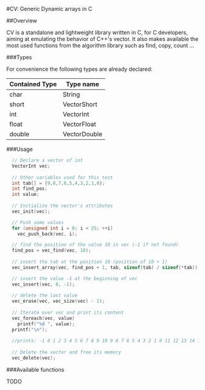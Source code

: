 #CV: Generic Dynamic arrays in C

##<a name="overview"></a>Overview

CV is a standalone and lightweight library written in C, for C developers, aiming at emulating the behavior of C++'s vector.
It also makes available the most used functions from the algorithm library such as find, copy, count ...

###Types

For convenience the following types are already declared:

| Contained Type  | Type name     |
|-----------------|---------------|
| char            | String        |
| short           | VectorShort   |
| int             | VectorInt     |
| float           | VectorFloat   |
| double          | VectorDouble  |

###Usage

```c
  // Declare a vector of int
  VectorInt vec;
  
  // Other variables used for this test
  int tab[] = {9,8,7,6,5,4,3,2,1,0};
  int find_pos;
  int value;
  
  // Initialize the vector's attributes
  vec_init(vec);

  // Push some values
  for (unsigned int i = 0; i < 25; ++i)
    vec_push_back(vec, i);

  // find the position of the value 10 in vec (-1 if not found)
  find_pos = vec_find(vec, 10);
  
  // insert the tab at the position 10 (position of 10 + 1)
  vec_insert_array(vec, find_pos + 1, tab, sizeof(tab) / sizeof(*tab));

  // insert the value -1 at the beginning of vec
  vec_insert(vec, 0, -1);
  
  // delete the last value
  vec_erase(vec, vec_size(vec) - 1);
  
  // Iterate over vec and print its content
  vec_foreach(vec, value)
    printf("%d ", value);
  printf("\n");
  
  //prints: -1 0 1 2 3 4 5 6 7 8 9 10 9 8 7 6 5 4 3 2 1 0 11 12 13 14 15 16 17 18 19 20 21 22 23
  
  // Delete the vector and free its memory
  vec_delete(vec);
```

###Available functions

TODO
